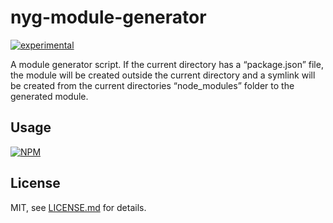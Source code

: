 # nyg-module-generator

[![experimental](http://badges.github.io/stability-badges/dist/experimental.svg)](http://github.com/badges/stability-badges)

A module generator script. If the current directory has a “package.json” file, the module will be created outside the current directory and a symlink will be created from the current directories “node_modules” folder to the generated module.

## Usage

[![NPM](https://nodei.co/npm/nyg-module-generator.png)](https://www.npmjs.com/package/nyg-module-generator)

## License

MIT, see [LICENSE.md](http://github.com/JAM3/nyg-module-generator/blob/master/LICENSE.md) for details.
